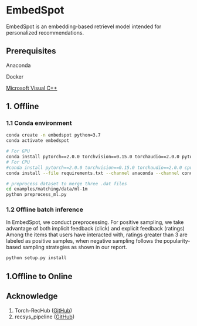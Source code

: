 # EmbedSpot

EmbedSpot is an embedding-based retrievel model intended for personalized recommendations. 

## Prerequisites


Anaconda

Docker

[Microsoft Visual C++](https://learn.microsoft.com/en-us/cpp/linux/download-install-and-setup-the-linux-development-workload?view=msvc-170)

## 1. Offline
### 1.1 Conda environment

```bash
conda create -n embedspot python=3.7
conda activate embedspot

# For GPU
conda install pytorch==2.0.0 torchvision==0.15.0 torchaudio==2.0.0 pytorch-cuda=11.8 -c pytorch -c nvidia 
# For CPU
#conda install pytorch==2.0.0 torchvision==0.15.0 torchaudio==2.0.0 cpuonly -c pytorch
conda install --file requirements.txt --channel anaconda --channel conda-forge

# preprocess dataset to merge three .dat files
cd examples/matching/data/ml-1m
python preprocess_ml.py
```

### 1.2 Offline batch inference
In EmbedSpot, we conduct preprocessing. For positive sampling, we take advantage of both implicit feedback (click) and explicit feedback (ratings)
Among the items that users have interacted with, ratings greater than 3 are labeled as positive samples,
when negative sampling follows the popularity-based sampling strategies as shown in our report. 
```python
python setup.py install
```

## 1.Offline to Online



## Acknowledge

1. Torch-RecHub ([GitHub](https://github.com/datawhalechina/torch-rechub))
2. recsys_pipeline ([GitHub](https://github.com/akiragy/recsys_pipeline/tree/master))